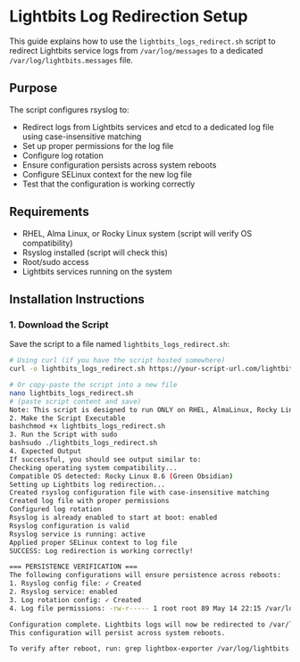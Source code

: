 # Lightbits Log Redirection Setup

This guide explains how to use the `lightbits_logs_redirect.sh` script to redirect Lightbits service logs from `/var/log/messages` to a dedicated `/var/log/lightbits.messages` file.

## Purpose

The script configures rsyslog to:
- Redirect logs from Lightbits services and etcd to a dedicated log file using case-insensitive matching
- Set up proper permissions for the log file
- Configure log rotation
- Ensure configuration persists across system reboots
- Configure SELinux context for the new log file
- Test that the configuration is working correctly

## Requirements

- RHEL, Alma Linux, or Rocky Linux system (script will verify OS compatibility)
- Rsyslog installed (script will check this)
- Root/sudo access
- Lightbits services running on the system

## Installation Instructions

### 1. Download the Script

Save the script to a file named `lightbits_logs_redirect.sh`:

```bash
# Using curl (if you have the script hosted somewhere)
curl -o lightbits_logs_redirect.sh https://your-script-url.com/lightbits_logs_redirect.sh

# Or copy-paste the script into a new file
nano lightbits_logs_redirect.sh
# (paste script content and save)
Note: This script is designed to run ONLY on RHEL, AlmaLinux, Rocky Linux, or other RHEL-compatible distributions. It will check OS compatibility before proceeding.
2. Make the Script Executable
bashchmod +x lightbits_logs_redirect.sh
3. Run the Script with sudo
bashsudo ./lightbits_logs_redirect.sh
4. Expected Output
If successful, you should see output similar to:
Checking operating system compatibility...
Compatible OS detected: Rocky Linux 8.6 (Green Obsidian)
Setting up Lightbits log redirection...
Created rsyslog configuration file with case-insensitive matching
Created log file with proper permissions
Configured log rotation
Rsyslog is already enabled to start at boot: enabled
Rsyslog configuration is valid
Rsyslog service is running: active
Applied proper SELinux context to log file
SUCCESS: Log redirection is working correctly!

=== PERSISTENCE VERIFICATION ===
The following configurations will ensure persistence across reboots:
1. Rsyslog config file: ✓ Created
2. Rsyslog service: enabled
3. Log rotation config: ✓ Created
4. Log file permissions: -rw-r----- 1 root root 89 May 14 22:15 /var/log/lightbits.messages

Configuration complete. Lightbits logs will now be redirected to /var/log/lightbits.messages
This configuration will persist across system reboots.

To verify after reboot, run: grep lightbox-exporter /var/log/lightbits.messages
